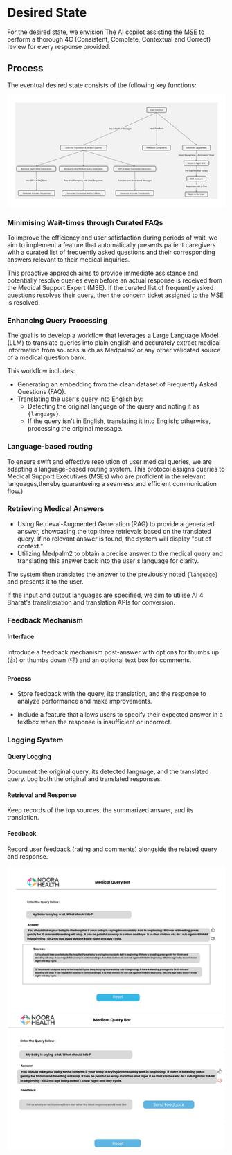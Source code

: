# Desired State

For the desired state, we envision The AI copilot assisting the MSE to perform a thorough 4C (Consistent, Complete, Contextual and Correct) review for every response provided.

## Process

The eventual desired state consists of the following key functions:

![Untitled](img/image2.png)

### Minimising Wait-times through Curated FAQs 

To improve the efficiency and user satisfaction during periods of wait, we aim to implement a feature that automatically presents patient caregivers with a curated list of frequently asked questions and their corresponding answers relevant to their medical inquiries.

This proactive approach aims to provide immediate assistance and potentially resolve queries even before an actual response is received from the Medical Support Expert (MSE). If the curated list of frequently asked questions resolves their query, then the concern ticket assigned to the MSE is resolved.


### Enhancing Query Processing

The goal is to develop a workflow that leverages a Large Language Model (LLM) to translate queries into plain english and accurately extract medical information from sources such as Medpalm2 or any other validated source of a medical question bank. 

This workflow includes:

- Generating an embedding from the clean dataset of Frequently Asked Questions (FAQ).
- Translating the user's query into English by:
  - Detecting the original language of the query and noting it as `{language}`.
  - If the query isn't in English, translating it into English; otherwise, processing the original message.


### Language-based routing
To ensure swift and effective resolution of
user medical queries, we are adapting a language-based routing system. This protocol assigns queries to Medical Support Executives (MSEs) who are proficient in the relevant languages,thereby guaranteeing a seamless and efficient communication flow.)

### Retrieving Medical Answers

- Using Retrieval-Augmented Generation (RAG) to provide a generated answer, showcasing the top three retrievals based on the translated query. If no relevant answer is found, the system will display "out of context."
- Utilizing Medpalm2 to obtain a precise answer to the medical query and translating this answer back into the user's language for clarity.

The system then translates the answer to the previously noted `{language}` and presents it to the user.

If the input and output languages are specified, we aim to utilise AI 4 Bharat's transliteration and translation APIs for conversion.

### Feedback Mechanism

#### Interface

Introduce a feedback mechanism post-answer with options for thumbs up (👍) or thumbs down (👎) and an optional text box for comments.

#### Process

- Store feedback with the query, its translation, and the response to analyze performance and make improvements.

- Include a feature that allows users to specify their expected answer in a textbox when the response is insufficient or incorrect.

### Logging System

#### Query Logging

Document the original query, its detected language, and the translated query. Log both the original and translated responses.

#### Retrieval and Response

Keep records of the top sources, the summarized answer, and its translation.

#### Feedback

Record user feedback (rating and comments) alongside the related query and response.


![Untitled](img/image1.png)
![Untitled](img/image3.png)


